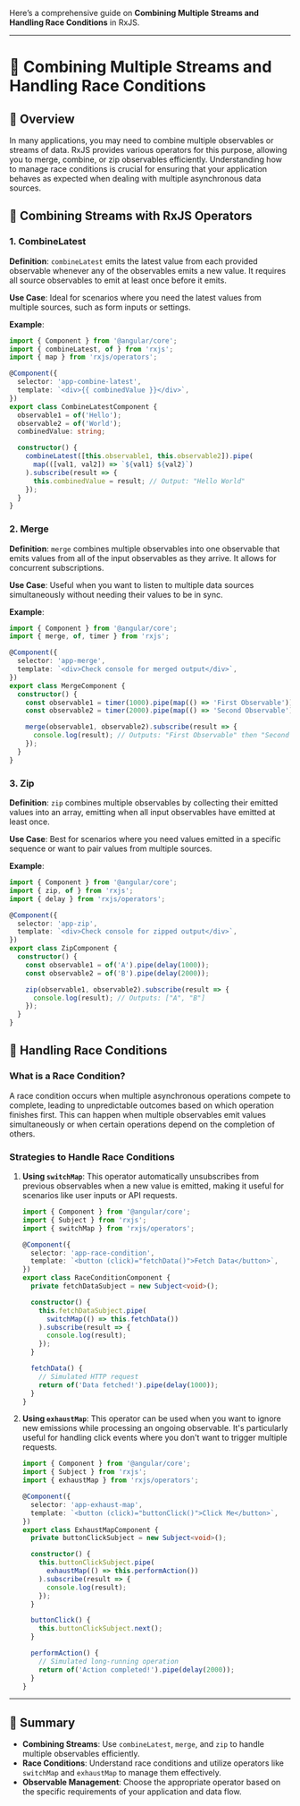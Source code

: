 Here’s a comprehensive guide on **Combining Multiple Streams and Handling Race Conditions** in RxJS.

---

# **🚀 Combining Multiple Streams and Handling Race Conditions**

## **🔹 Overview**  
In many applications, you may need to combine multiple observables or streams of data. RxJS provides various operators for this purpose, allowing you to merge, combine, or zip observables efficiently. Understanding how to manage race conditions is crucial for ensuring that your application behaves as expected when dealing with multiple asynchronous data sources.

## **🔹 Combining Streams with RxJS Operators**

### **1. CombineLatest**

**Definition**: `combineLatest` emits the latest value from each provided observable whenever any of the observables emits a new value. It requires all source observables to emit at least once before it emits.

**Use Case**: Ideal for scenarios where you need the latest values from multiple sources, such as form inputs or settings.

**Example**:
```typescript
import { Component } from '@angular/core';
import { combineLatest, of } from 'rxjs';
import { map } from 'rxjs/operators';

@Component({
  selector: 'app-combine-latest',
  template: `<div>{{ combinedValue }}</div>`,
})
export class CombineLatestComponent {
  observable1 = of('Hello');
  observable2 = of('World');
  combinedValue: string;

  constructor() {
    combineLatest([this.observable1, this.observable2]).pipe(
      map(([val1, val2]) => `${val1} ${val2}`)
    ).subscribe(result => {
      this.combinedValue = result; // Output: "Hello World"
    });
  }
}
```

### **2. Merge**

**Definition**: `merge` combines multiple observables into one observable that emits values from all of the input observables as they arrive. It allows for concurrent subscriptions.

**Use Case**: Useful when you want to listen to multiple data sources simultaneously without needing their values to be in sync.

**Example**:
```typescript
import { Component } from '@angular/core';
import { merge, of, timer } from 'rxjs';

@Component({
  selector: 'app-merge',
  template: `<div>Check console for merged output</div>`,
})
export class MergeComponent {
  constructor() {
    const observable1 = timer(1000).pipe(map(() => 'First Observable'));
    const observable2 = timer(2000).pipe(map(() => 'Second Observable'));

    merge(observable1, observable2).subscribe(result => {
      console.log(result); // Outputs: "First Observable" then "Second Observable"
    });
  }
}
```

### **3. Zip**

**Definition**: `zip` combines multiple observables by collecting their emitted values into an array, emitting when all input observables have emitted at least once.

**Use Case**: Best for scenarios where you need values emitted in a specific sequence or want to pair values from multiple sources.

**Example**:
```typescript
import { Component } from '@angular/core';
import { zip, of } from 'rxjs';
import { delay } from 'rxjs/operators';

@Component({
  selector: 'app-zip',
  template: `<div>Check console for zipped output</div>`,
})
export class ZipComponent {
  constructor() {
    const observable1 = of('A').pipe(delay(1000));
    const observable2 = of('B').pipe(delay(2000));

    zip(observable1, observable2).subscribe(result => {
      console.log(result); // Outputs: ["A", "B"]
    });
  }
}
```

## **🔹 Handling Race Conditions**

### **What is a Race Condition?**  
A race condition occurs when multiple asynchronous operations compete to complete, leading to unpredictable outcomes based on which operation finishes first. This can happen when multiple observables emit values simultaneously or when certain operations depend on the completion of others.

### **Strategies to Handle Race Conditions**

1. **Using `switchMap`**: This operator automatically unsubscribes from previous observables when a new value is emitted, making it useful for scenarios like user inputs or API requests.

   ```typescript
   import { Component } from '@angular/core';
   import { Subject } from 'rxjs';
   import { switchMap } from 'rxjs/operators';

   @Component({
     selector: 'app-race-condition',
     template: `<button (click)="fetchData()">Fetch Data</button>`,
   })
   export class RaceConditionComponent {
     private fetchDataSubject = new Subject<void>();

     constructor() {
       this.fetchDataSubject.pipe(
         switchMap(() => this.fetchData())
       ).subscribe(result => {
         console.log(result);
       });
     }

     fetchData() {
       // Simulated HTTP request
       return of('Data fetched!').pipe(delay(1000));
     }
   }
   ```

2. **Using `exhaustMap`**: This operator can be used when you want to ignore new emissions while processing an ongoing observable. It's particularly useful for handling click events where you don't want to trigger multiple requests.

   ```typescript
   import { Component } from '@angular/core';
   import { Subject } from 'rxjs';
   import { exhaustMap } from 'rxjs/operators';

   @Component({
     selector: 'app-exhaust-map',
     template: `<button (click)="buttonClick()">Click Me</button>`,
   })
   export class ExhaustMapComponent {
     private buttonClickSubject = new Subject<void>();

     constructor() {
       this.buttonClickSubject.pipe(
         exhaustMap(() => this.performAction())
       ).subscribe(result => {
         console.log(result);
       });
     }

     buttonClick() {
       this.buttonClickSubject.next();
     }

     performAction() {
       // Simulated long-running operation
       return of('Action completed!').pipe(delay(2000));
     }
   }
   ```

---

## **🔹 Summary**  
- **Combining Streams**: Use `combineLatest`, `merge`, and `zip` to handle multiple observables efficiently.
- **Race Conditions**: Understand race conditions and utilize operators like `switchMap` and `exhaustMap` to manage them effectively.
- **Observable Management**: Choose the appropriate operator based on the specific requirements of your application and data flow.

